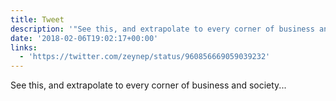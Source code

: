 ```yaml
---
title: Tweet
description: '"See this, and extrapolate to every corner of business and society... "'
date: '2018-02-06T19:02:17+00:00'
links:
  - 'https://twitter.com/zeynep/status/960856669059039232'
---
```

See this, and extrapolate to every corner of business and society... 

